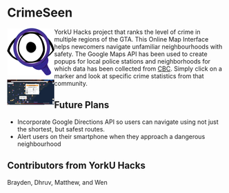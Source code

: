 # CrimeSeen
<img align="left" width="109" src="Images/crimeseen_logo.svg">YorkU Hacks project that ranks the level of crime in multiple regions of the GTA. This Online Map Interface helps newcomers navigate unfamiliar neighbourhoods with safety. The Google Maps API has been used to create popups for local police stations and neighborhoods for which data has been collected from <a href="https://www.cbc.ca/toronto/features/crimemap/#">CBC</a>. Simply click on a marker and look at specific crime statistics from that community.
<img align="left" width="109" src="Images/crimeseen_capture.jpg">
<br/>
## Future Plans
- Incorporate Google Directions API so users can navigate using not just the shortest, but safest routes.
- Alert users on their smartphone when they approach a dangerous neighbourhood

## Contributors from YorkU Hacks
Brayden, Dhruv, Matthew, and Wen 
